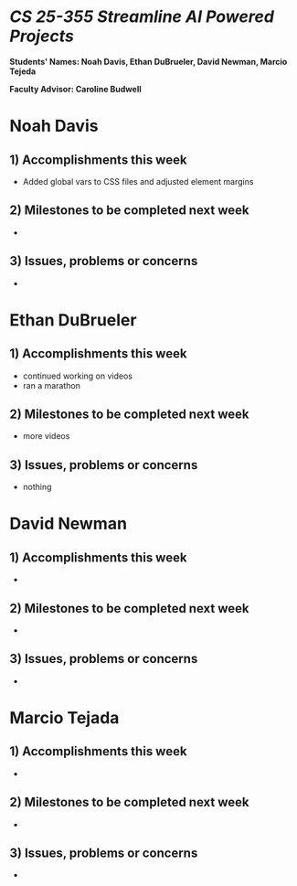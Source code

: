# *CS 25-355 Streamline AI Powered Projects*

**Students' Names: Noah Davis, Ethan DuBrueler, David Newman, Marcio Tejeda**

**Faculty Advisor: Caroline Budwell**

# Noah Davis

## 1) Accomplishments this week ##
   -  Added global vars to CSS files and adjusted element margins

## 2) Milestones to be completed next week ##
   - 

## 3) Issues, problems or concerns ##
   - 


# Ethan DuBrueler

## 1) Accomplishments this week ##
   - continued working on videos 
   - ran a marathon

## 2) Milestones to be completed next week ##
   -  more videos

## 3) Issues, problems or concerns ##
   - nothing


# David Newman

## 1) Accomplishments this week ##
   -  

## 2) Milestones to be completed next week ##
   -  

## 3) Issues, problems or concerns ##
   -  



# Marcio Tejada

## 1) Accomplishments this week ##
   -  

## 2) Milestones to be completed next week ##
   - 

## 3) Issues, problems or concerns ##
   - 
